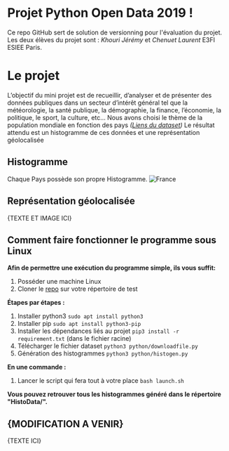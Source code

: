# Projet Python Open Data 2019 !

Ce repo GitHub sert de solution de versionning pour l'évaluation du projet.
Les deux élèves du projet sont : *Khouri Jérémy* et *Chenuet Laurent* E3FI ESIEE Paris. 

# Le projet

L’objectif du mini projet est de recueillir, d’analyser et de présenter des données publiques dans un secteur d’intérêt général tel que la météorologie, la santé publique, la démographie, la finance, l’économie, la politique, le sport, la culture, etc… 
Nous avons choisi le thème de la population mondiale en fonction des pays *([Liens du dataset](https://donnees.banquemondiale.org/indicateur/SP.POP.TOTL))*
Le résultat attendu est un histogramme de ces données et une représentation géolocalisée

## Histogramme

Chaque Pays possède son propre Histogramme.
![France](https://user-images.githubusercontent.com/39912632/68996442-4d1db600-089a-11ea-9000-2a7d5c2757fd.png)

## Représentation géolocalisée

{TEXTE ET IMAGE ICI}

## Comment faire fonctionner le programme sous Linux

**Afin de permettre une exécution du programme simple, ils vous suffit:**

 1. Posséder une machine Linux
 2. Cloner le [repo](https://github.com/jerkhouri/ESIEE-Python-Open-Data.git) sur votre répertoire de test

**Étapes par étapes :**
1. Installer python3  `sudo apt install python3`
2. Installer pip `sudo apt install python3-pip`
3. Installer les dépendances liés au projet `pip3 install -r requirement.txt` (dans le fichier racine)
4. Télécharger le fichier dataset `python3 python/downloadfile.py`
5. Génération des histogrammes `python3 python/histogen.py`

**En une commande :**

 1. Lancer le script qui fera tout à votre place `bash launch.sh`

**Vous pouvez retrouver tous les histogrammes généré dans le répertoire "HistoData/".**

## {MODIFICATION A VENIR}
{TEXTE ICI}
